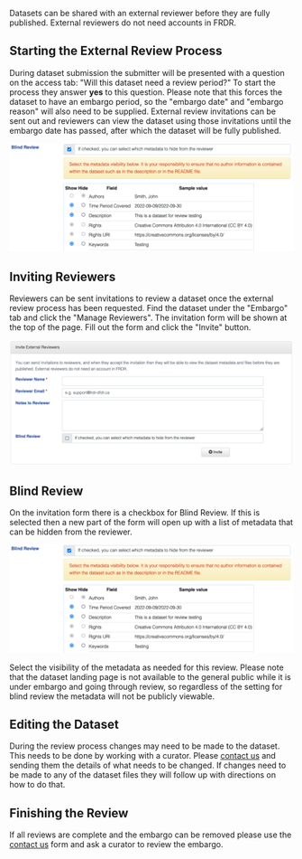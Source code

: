 ﻿Datasets can be shared with an external reviewer before they are fully published.  External reviewers do not need accounts in FRDR.

## Starting the External Review Process

During dataset submission the submitter will be presented with a question on the access tab: "Will this dataset need a review period?"  To start the process they answer **yes** to this question.  Please note that this forces the dataset to have an embargo period, so the "embargo date" and "embargo reason" will also need to be supplied.  External review invitations can be sent out and reviewers can view the dataset using those invitations until the embargo date has passed, after which the dataset will be fully published.

<a href="/docs/img/screenshots/external_review/blind.png" class="screenshot-lightbox">
    <img src="/docs/img/screenshots/external_review/blind.png" alt="Screenshot showing blind review metadata selection" class="screenshot"/>
</a>

## Inviting Reviewers

Reviewers can be sent invitations to review a dataset once the external review process has been requested.  Find the dataset under the "Embargo" tab and click the "Manage Reviewers".  The invitation form will be shown at the top of the page.  Fill out the form and click the "Invite" button.

<a href="/docs/img/screenshots/external_review/inviting.png" class="screenshot-lightbox">
    <img src="/docs/img/screenshots/external_review/inviting.png" alt="Screenshot showing reviewer invitation form" class="screenshot"/>
</a>

## Blind Review

On the invitation form there is a checkbox for Blind Review.  If this is selected then a new part of the form will open up with a list of metadata that can be hidden from the reviewer.  

<a href="/docs/img/screenshots/external_review/blind.png" class="screenshot-lightbox">
    <img src="/docs/img/screenshots/external_review/blind.png" alt="Screenshot showing blind review metadata selection" class="screenshot"/>
</a>

Select the visibility of the metadata as needed for this review.  Please note that the dataset landing page is not available to the general public while it is under embargo and going through review, so regardless of the setting for blind review the metadata will not be publicly viewable.

## Editing the Dataset

During the review process changes may need to be made to the dataset.  This needs to be done by working with a curator.  Please <a href="/contactus">contact us</a> and sending them the details of what needs to be changed. If changes need to be made to any of the dataset files they will follow up with directions on how to do that.

## Finishing the Review

If all reviews are complete and the embargo can be removed please use the <a href="/contactus">contact us</a> form and ask a curator to review the embargo.
